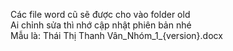 Các file word cũ sẽ được cho vào folder old</br>
Ai chỉnh sửa thì nhớ cập nhật phiên bản nhé</br>
Mẫu là: Thái Thị Thanh Vân_Nhóm_1_{version}.docx